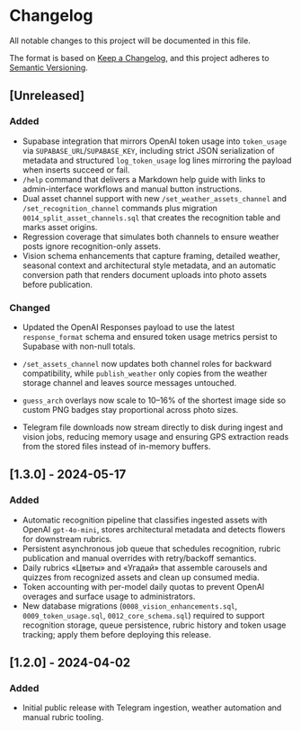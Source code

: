 # Changelog

All notable changes to this project will be documented in this file.

The format is based on [Keep a Changelog](https://keepachangelog.com/en/1.1.0/),
and this project adheres to [Semantic Versioning](https://semver.org/spec/v2.0.0.html).

## [Unreleased]
### Added
- Supabase integration that mirrors OpenAI token usage into `token_usage` via `SUPABASE_URL`/`SUPABASE_KEY`, including strict JSON serialization of metadata and structured `log_token_usage` log lines mirroring the payload when inserts succeed or fail.
- `/help` command that delivers a Markdown help guide with links to admin-interface workflows and manual button instructions.
- Dual asset channel support with new `/set_weather_assets_channel` and `/set_recognition_channel` commands plus migration `0014_split_asset_channels.sql` that creates the recognition table and marks asset origins.
- Regression coverage that simulates both channels to ensure weather posts ignore recognition-only assets.
- Vision schema enhancements that capture framing, detailed weather, seasonal context and architectural style metadata, and an automatic conversion path that renders document uploads into photo assets before publication.

### Changed
- Updated the OpenAI Responses payload to use the latest `response_format` schema and
  ensured token usage metrics persist to Supabase with non-null totals.
- `/set_assets_channel` now updates both channel roles for backward compatibility, while `publish_weather` only copies from the weather storage channel and leaves source messages untouched.
- `guess_arch` overlays now scale to 10–16% of the shortest image side so custom PNG badges stay proportional across photo sizes.

- Telegram file downloads now stream directly to disk during ingest and vision jobs, reducing memory usage and ensuring GPS extraction reads from the stored files instead of in-memory buffers.

## [1.3.0] - 2024-05-17
### Added
- Automatic recognition pipeline that classifies ingested assets with OpenAI `gpt-4o-mini`, stores architectural metadata and detects flowers for downstream rubrics.
- Persistent asynchronous job queue that schedules recognition, rubric publication and manual overrides with retry/backoff semantics.
- Daily rubrics «Цветы» and «Угадай» that assemble carousels and quizzes from recognized assets and clean up consumed media.
- Token accounting with per-model daily quotas to prevent OpenAI overages and surface usage to administrators.
- New database migrations (`0008_vision_enhancements.sql`, `0009_token_usage.sql`, `0012_core_schema.sql`) required to support recognition storage, queue persistence, rubric history and token usage tracking; apply them before deploying this release.

## [1.2.0] - 2024-04-02
### Added
- Initial public release with Telegram ingestion, weather automation and manual rubric tooling.

